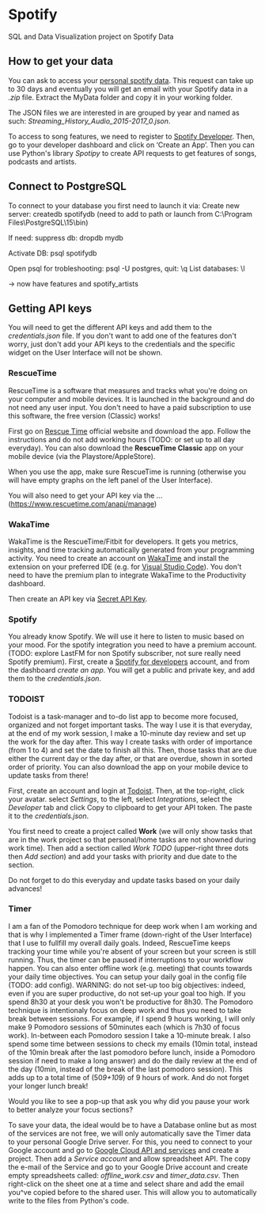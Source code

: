 # Spotify
SQL and Data Visualization project on Spotify Data

## How to get your data

You can ask to access your [personal spotify data](https://support.spotify.com/us/article/data-rights-and-privacy-settings/). This request can take up to 30 days and eventually you will get an email with your Spotify data in a *.zip* file. Extract the MyData folder and copy it in your working folder.

The JSON files we are interested in are grouped by year and named as such: *Streaming_History_Audio_2015-2017_0.json*.

To access to song features, we need to register to [Spotify Developer](https://developer.spotify.com/). Then, go to your developer dashboard and click on ‘Create an App’. Then you can use Python's library *Spotipy* to create API requests to get features of songs, podcasts and artists.

## Connect to PostgreSQL

To connect to your database you first need to launch it via:
Create new server: createdb spotifydb (need to add to path or launch from C:\Program Files\PostgreSQL\15\bin)

If need: suppress db: dropdb mydb

Activate DB: psql spotifydb

Open psql for trobleshooting: psql -U postgres, quit: \q
List databases: \l

-> now have features and spotify_artists

## Getting API keys

You will need to get the different API keys and add them to the *credentials.json* file. If you don't want to add one of the features don't worry, just don't add your API keys to the credentials and the specific widget on the User Interface will not be shown.

### RescueTime

RescueTime is a software that measures and tracks what you're doing on your computer and mobile devices. It is launched in the background and do not need any user input. You don't need to have a paid subscription to use this software, the free version (Classic) works!

First go on [Rescue Time](https://www.rescuetime.com/) official website and download the app. Follow the instructions and do not add working hours (TODO: or set up to all day everyday).
You can also download the **RescueTime Classic** app on your mobile device (via the Playstore/AppleStore).

When you use the app, make sure RescueTime is running (otherwise you will have empty graphs on the left panel of the User Interface).

You will also need to get your API key via the ... (https://www.rescuetime.com/anapi/manage)

### WakaTime

WakaTime is the RescueTime/Fitbit for developers. It gets you metrics, insights, and time tracking automatically generated from your programming activity. You need to create an account on [WakaTime](https://wakatime.com/) and install the extension on your preferred IDE (e.g. for [Visual Studio Code](https://wakatime.com/vs-code)). You don't need to have the premium plan to integrate WakaTime to the Productivity dashboard.

Then create an API key via [Secret API Key](https://wakatime.com/settings/api-key).

### Spotify

You already know Spotify. We will use it here to listen to music based on your mood. For the spotify integration you need to have a premium account. (TODO: explore LastFM for non Spotify subscriber, not sure really need Spotify premium). First, create a [Spotify for developers](https://developer.spotify.com/) account, and from the dashboard *create an app*. You will get a public and private key, and add them to the *credentials.json*.

### TODOIST

Todoist is a task-manager and to-do list app to become more focused, organized and not forget important tasks. The way I use it is that everyday, at the end of my work session, I make a 10-minute day review and set up the work for the day after. This way I create tasks with order of importance (from 1 to 4) and set the date to finish all this. Then, those tasks that are due either the current day or the day after, or that are overdue, shown in sorted order of priority. You can also download the app on your mobile device to update tasks from there!

First, create an account and login at [Todoist](https://todoist.com). Then, at the top-right, click your avatar. select *Settings*, to the left, select *Integrations*, select the *Developer* tab and click Copy to clipboard to get your API token. The paste it to the *credentials.json*.

You first need to create a project called **Work** (we will only show tasks that are in the work project so that personal/home tasks are not showned during work time). Then add a section called *Work TODO* (upper-right three dots then *Add section*) and add your tasks with priority and due date to the section.

Do not forget to do this everyday and update tasks based on your daily advances!

### Timer

I am a fan of the Pomodoro technique for deep work when I am working and that is why I implemented a Timer frame (down-right of the User Interface) that I use to fullfill my overall daily goals. Indeed, RescueTime keeps tracking your time while you're absent of your screen but your screen is still running. Thus, the timer can be paused if interruptions to your workflow happen. You can also enter offline work (e.g. meeting) that counts towards your daily time objectives. You can setup your daily goal in the config file (TODO: add config). WARNING: do not set-up too big objectives: indeed, even if you are super productive, do not set-up your goal too high. If you spend 8h30 at your desk you won't be productive for 8h30. The Pomodoro technique is intentionaly focus on deep work and thus you need to take break between sessions. For example, if I spend 9 hours working, I will only make 9 Pomodoro sessions of 50minutes each (which is 7h30 of focus work). In-between each Pomodoro session I take a 10-minute break. I also spend some time between sessions to check my emails (10min total, instead of the 10min break after the last pomodoro before lunch, inside a Pomodoro session if need to make a long answer) and do the daily review at the end of the day (10min, instead of the break of the last pomodoro session). This adds up to a total time of (50*9+10*9) of 9 hours of work. And do not forget your longer lunch break!

Would you like to see a pop-up that ask you why did you pause your work to better analyze your focus sections?

To save your data, the ideal would be to have a Database online but as most of the services are not free, we will only automatically save the Timer data to your personal Google Drive server. For this, you need to connect to your Google account and go to [Google Cloud API and services](https://console.cloud.google.com/apis) and create a project. Then add a *Service account* and allow spreadsheet API. The copy the e-mail of the Service and go to your Google Drive account and create empty spreadsheets called: *offline_work.csv* and *timer_data.csv*. Then right-click on the sheet one at a time and select share and add the email you^ve copied before to the shared user. This will allow you to automatically write to the files from Python's code.
